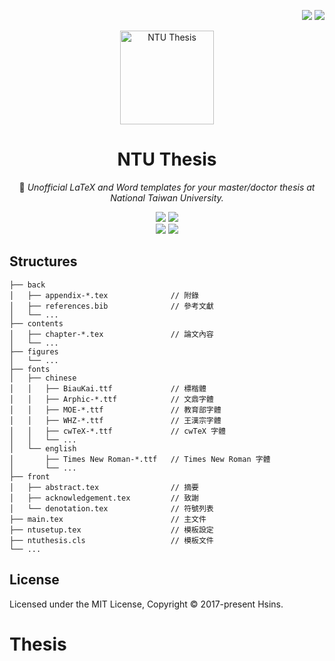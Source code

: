 <!-- Badge for License -->
<div align="right">

  [![](https://img.shields.io/badge/docs-Wiki-F7D360.svg?logo=&style=flat-square)](https://hsins.me/NTU-Thesis/)
  [![](https://img.shields.io/github/license/Hsins/NTU-Thesis.svg?style=flat-square)](./LICENSE)

</div>

<!-- Logo -->
<p align="center">
  <img src="https://i.imgur.com/x2M158J.png" alt="NTU Thesis" height="150px">
</p>

</div>

<!-- Title and Description -->
<div align="center">

# NTU Thesis

📖 _Unofficial LaTeX and Word templates for your master/doctor thesis at National Taiwan University._

![](https://img.shields.io/badge/LaTeX%202%CE%B5-3.14159265-blueviolet?logo=latex&style=flat-square)
![](https://img.shields.io/badge/Platform-Windows%20%7C%20macOS%20%7C%20Linux-lightgrey.svg?style=flat-square)
<br>
[![](https://img.shields.io/badge/GitHub%20Actions%20-Open%20as%20Template-2088ff?logo=github-actions&style=flat-square)](https://github.com/Hsins/NTU-Thesis-CI/)
[![](https://img.shields.io/badge/Overleaf%20-Open%20as%20Template-46a247?logo=overleaf&style=flat-square)](https://www.overleaf.com/latex/templates/national-taiwan-university-thesis-template/hvfybyfxgztt)

</div>

## Structures

```
├── back
│   ├── appendix-*.tex              // 附錄
│   ├── references.bib              // 參考文獻
│   └── ...
├── contents
│   ├── chapter-*.tex               // 論文內容
│   └── ...
├── figures
│   └── ...
├── fonts
│   ├── chinese
│   │   ├── BiauKai.ttf             // 標楷體
│   │   ├── Arphic-*.ttf            // 文鼎字體
│   │   ├── MOE-*.ttf               // 教育部字體
│   │   ├── WHZ-*.ttf               // 王漢宗字體
│   │   ├── cwTeX-*.ttf             // cwTeX 字體
│   │   └── ...
│   └── english
│       ├── Times New Roman-*.ttf   // Times New Roman 字體
│       └── ...
├── front
│   ├── abstract.tex                // 摘要
│   ├── acknowledgement.tex         // 致謝
│   └── denotation.tex              // 符號列表
├── main.tex                        // 主文件
├── ntusetup.tex                    // 模板設定
├── ntuthesis.cls                   // 模板文件
└── ...
```

## License

Licensed under the MIT License, Copyright © 2017-present Hsins.
# Thesis
